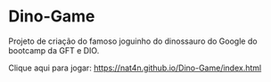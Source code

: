 # Dino-Game
 
Projeto de criação do famoso joguinho do dinossauro do Google do bootcamp da GFT e DIO.

Clique aqui para jogar: https://nat4n.github.io/Dino-Game/index.html
